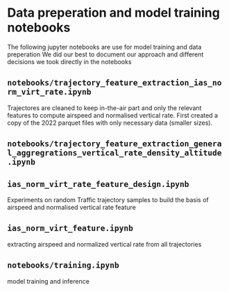 # Data preperation and model training notebooks

The following jupyter notebooks are use for model training and data preperation
We did our best to document our approach and different decisions we took directly in the notebooks

## `notebooks/trajectory_feature_extraction_ias_norm_virt_rate.ipynb`
Trajectores are cleaned to keep in-the-air part and only the relevant features to compute airspeed and normalised vertical rate. First created a copy of the 2022 parquet files with only necessary data (smaller sizes).

## `notebooks/trajectory_feature_extraction_general_aggregrations_vertical_rate_density_altitude.ipynb`


## `ias_norm_virt_rate_feature_design.ipynb`
Experiments on random Traffic trajectory samples to build the basis of airspeed and normalised vertical rate feature

## `ias_norm_virt_feature.ipynb`
extracting airspeed and normalized vertical rate from all trajectories


## `notebooks/training.ipynb`
model training and inference
```